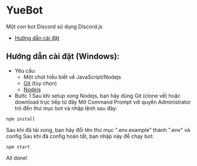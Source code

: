 # YueBot
Một con bot Discord sử dụng Discord.js
- [Hướng dẫn cài đặt](https://github.com/Kaysil/yue-bot)

## Hướng dẫn cài đặt (Windows):
- Yêu cầu:
    - Một chút hiểu biết về JavaScript/Nodejs
    - [Git](https://git-scm.com/) (tùy chọn)
    - [Nodejs](https://nodejs.org)
- Bước 1
Sau khi setup xong Nodejs, bạn hãy dùng Git (clone về) hoặc download trực tiếp từ đây
Mở Command Prompt với quyền Administrator trỏ đến thư mục bot và nhập lệnh sau đây:
```
npm install
```
Sau khi đã tải xong, bạn hãy đổi tên thư mục ".env.example" thành ".env" và config
Sau khi đã config hoàn tất, bạn nhập này để chạy bot:
```
npm start
```
All done!


